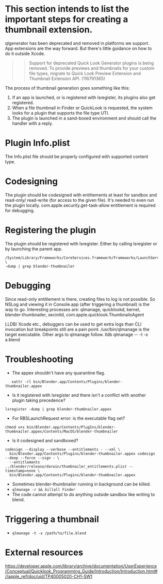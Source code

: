 # This section intends to list the important steps for creating a thumbnail extension.
qlgenerator has been deprecated and removed in platforms we support. App extensions are the way
forward. But there's little guidance on how to do it outside Xcode.

>> Support for deprecated Quick Look Generator plugins is being removed. To provide previews and thumbnails for your custom file types,
>> migrate to Quick Look Preview Extension and Thumbnail Extension API. (116791365)

The process of thumbnail generation goes something like this:
1. If an app is launched, or is registered with lsregister, its plugins also get registered.
2. When a file thumbnail in Finder or QuickLook is requested, the system looks for a plugin
that supports the file type UTI.
3. The plugin is launched in a sand-boxed environment and should call the handler with a reply.

# Plugin Info.plist
The Info.plist file should be properly configured with supported content type.

# Codesigning
The plugin should be codesigned with entitlements at least for sandbox  and read-only/
read-write (for access to the given file). It's needed to even run the plugin locally.
com.apple.security.get-task-allow entitlement is required for debugging.

# Registering the plugin
The plugin should be registered with lsregister. Either by calling lsregister or by launching
the parent app.
```
/System/Library/Frameworks/CoreServices.framework/Frameworks/LaunchServices.framework/Support/lsregister \
-dump | grep blender-thumbnailer
``` 
 
# Debugging
Since read-only entitlement is there, creating files to log is not possible. So NSLog and
viewing it in Console.app (after triggering a thumbnail) is the way to go. Interesting processes
are: qlmanage, quicklookd, kernel, blender-thumbnailer, secinitd,
com.apple.quicklook.ThumbnailsAgent

LLDB/ Xcode etc., debuggers can be used to get extra logs than CLI invocation but breakpoints
still are a pain point. /usr/bin/qlmanage is the target executable. Other args to qlmanage
follow. lldb qlmanage --  -t -x a.blend

# Troubleshooting
- The appex shouldn't have any quarantine flag.
```
   xattr -rl bin/Blender.app/Contents/Plugins/blender-thumbnailer.appex
```
- Is it registered with lsregister and there isn't a conflict with another plugin taking
  precedence?
```
lsregister -dump | grep blender-thumbnailer.appex
```
- For RBSLaunchRequest error: is the executable flag set?
```
chmod u+x bin/Blender.app/Contents/PlugIns/blender-thumbnailer.appex/Contents/MacOS/blender-thumbnailer
```
- Is it codesigned and sandboxed?
```
codesign --display --verbose --entitlements - --xml \
  bin/Blender.app/Contents/Plugins/blender-thumbnailer.appex codesign --deep --force --sign - \
  --entitlements ../blender/release/darwin/thumbnailer_entitlements.plist --timestamp=none \
  bin/Blender.app/Contents/Plugins/blender-thumbnailer.appex
```
- Sometimes blender-thumbnailer running in background can be killed.
- ```qlmanage -r && killall Finder```
- The code cannot attempt to do anything outside sandbox like writing to blend.

# Triggering a thumbnail
- ```qlmanage -t -x /path/to/file.blend```

# External resources
https://developer.apple.com/library/archive/documentation/UserExperience/Conceptual/Quicklook_Programming_Guide/Introduction/Introduction.html#//apple_ref/doc/uid/TP40005020-CH1-SW1
 